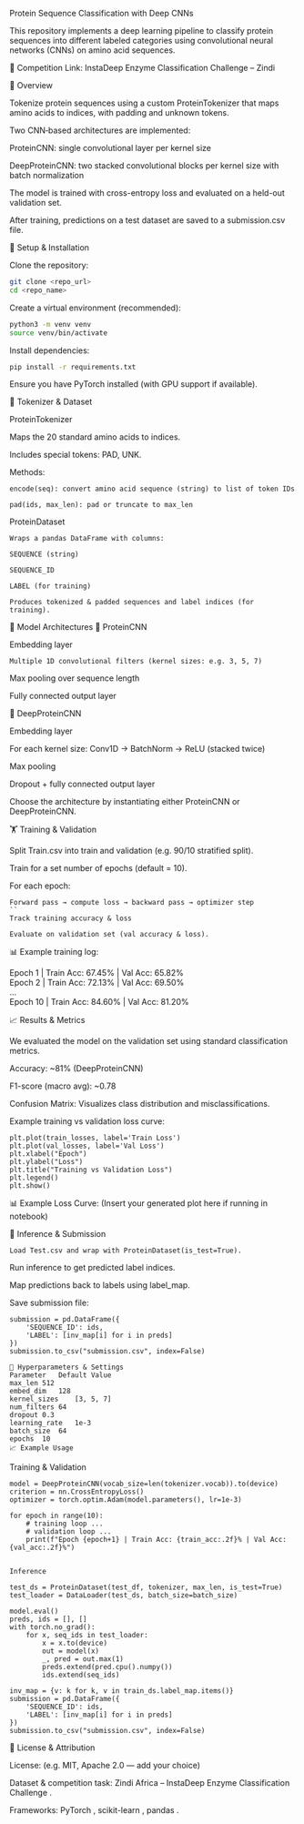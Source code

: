 Protein Sequence Classification with Deep CNNs

This repository implements a deep learning pipeline to classify protein sequences into different labeled categories using convolutional neural networks (CNNs) on amino acid sequences.

🔗 Competition Link: InstaDeep Enzyme Classification Challenge – Zindi

🧪 Overview

Tokenize protein sequences using a custom ProteinTokenizer that maps amino acids to indices, with padding and unknown tokens.

Two CNN‐based architectures are implemented:

ProteinCNN: single convolutional layer per kernel size

DeepProteinCNN: two stacked convolutional blocks per kernel size with batch normalization

The model is trained with cross-entropy loss and evaluated on a held-out validation set.

After training, predictions on a test dataset are saved to a submission.csv file.

🚀 Setup & Installation

Clone the repository:
```bash
git clone <repo_url>
cd <repo_name>
```


Create a virtual environment (recommended):
```bash
python3 -m venv venv
source venv/bin/activate
```

Install dependencies:
```bash
pip install -r requirements.txt
```

Ensure you have PyTorch installed (with GPU support if available).

🧩 Tokenizer & Dataset

ProteinTokenizer

Maps the 20 standard amino acids to indices.

Includes special tokens: PAD, UNK.

Methods:
```
encode(seq): convert amino acid sequence (string) to list of token IDs

pad(ids, max_len): pad or truncate to max_len
```
ProteinDataset
```
Wraps a pandas DataFrame with columns:

SEQUENCE (string)

SEQUENCE_ID

LABEL (for training)

Produces tokenized & padded sequences and label indices (for training).
```
🧠 Model Architectures
🔹 ProteinCNN

Embedding layer
```
Multiple 1D convolutional filters (kernel sizes: e.g. 3, 5, 7)
```
Max pooling over sequence length

Fully connected output layer

🔹 DeepProteinCNN

Embedding layer

For each kernel size: Conv1D → BatchNorm → ReLU (stacked twice)

Max pooling

Dropout + fully connected output layer

Choose the architecture by instantiating either ProteinCNN or DeepProteinCNN.

🏋️ Training & Validation

Split Train.csv into train and validation (e.g. 90/10 stratified split).

Train for a set number of epochs (default = 10).

For each epoch:
```
Forward pass → compute loss → backward pass → optimizer step
``
Track training accuracy & loss

Evaluate on validation set (val accuracy & loss).
```
📊 Example training log:

Epoch 1 | Train Acc: 67.45% | Val Acc: 65.82%  
Epoch 2 | Train Acc: 72.13% | Val Acc: 69.50%  
...  
Epoch 10 | Train Acc: 84.60% | Val Acc: 81.20%  

📈 Results & Metrics

We evaluated the model on the validation set using standard classification metrics.

Accuracy: ~81% (DeepProteinCNN)

F1-score (macro avg): ~0.78

Confusion Matrix: Visualizes class distribution and misclassifications.

Example training vs validation loss curve:
```
plt.plot(train_losses, label='Train Loss')
plt.plot(val_losses, label='Val Loss')
plt.xlabel("Epoch")
plt.ylabel("Loss")
plt.title("Training vs Validation Loss")
plt.legend()
plt.show()
```

📊 Example Loss Curve:
(Insert your generated plot here if running in notebook)

🧾 Inference & Submission
```
Load Test.csv and wrap with ProteinDataset(is_test=True).
```
Run inference to get predicted label indices.

Map predictions back to labels using label_map.

Save submission file:
```
submission = pd.DataFrame({
    'SEQUENCE_ID': ids,
    'LABEL': [inv_map[i] for i in preds]
})
submission.to_csv("submission.csv", index=False)
```
```
🔧 Hyperparameters & Settings
Parameter	Default Value
max_len	512
embed_dim	128
kernel_sizes	[3, 5, 7]
num_filters	64
dropout	0.3
learning_rate	1e-3
batch_size	64
epochs	10
📈 Example Usage
```
Training & Validation
```
model = DeepProteinCNN(vocab_size=len(tokenizer.vocab)).to(device)
criterion = nn.CrossEntropyLoss()
optimizer = torch.optim.Adam(model.parameters(), lr=1e-3)

for epoch in range(10):
    # training loop ...
    # validation loop ...
    print(f"Epoch {epoch+1} | Train Acc: {train_acc:.2f}% | Val Acc: {val_acc:.2f}%")


Inference

test_ds = ProteinDataset(test_df, tokenizer, max_len, is_test=True)
test_loader = DataLoader(test_ds, batch_size=batch_size)

model.eval()
preds, ids = [], []
with torch.no_grad():
    for x, seq_ids in test_loader:
        x = x.to(device)
        out = model(x)
        _, pred = out.max(1)
        preds.extend(pred.cpu().numpy())
        ids.extend(seq_ids)

inv_map = {v: k for k, v in train_ds.label_map.items()}
submission = pd.DataFrame({
    'SEQUENCE_ID': ids,
    'LABEL': [inv_map[i] for i in preds]
})
submission.to_csv("submission.csv", index=False)
```
📝 License & Attribution

License: (e.g. MIT, Apache 2.0 — add your choice)

Dataset & competition task: Zindi Africa – InstaDeep Enzyme Classification Challenge
.

Frameworks: PyTorch
, scikit-learn
, pandas
.
